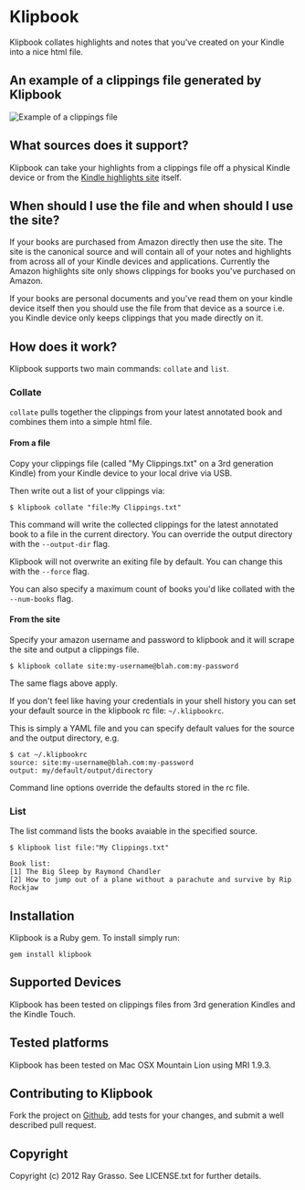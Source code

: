 # Klipbook

Klipbook collates highlights and notes that you've created on your Kindle into a nice html file.

## An example of a clippings file generated by Klipbook

<img src="https://github.com/grassdog/klipbook/raw/master/example.png" alt="Example of a clippings file" />

## What sources does it support?

Klipbook can take your highlights from a clippings file off a physical Kindle device
or from the [Kindle highlights site](https://kindle.amazon.com/your_highlights) itself.

## When should I use the file and when should I use the site?

If your books are purchased from Amazon directly then use the site. The site is the
canonical source and will contain all of your notes and highlights from across all of 
your Kindle devices and applications. Currently the Amazon highlights site only shows
clippings for books you've purchased on Amazon.

If your books are personal documents and you've read them on your kindle device
itself then you should use the file from that device as a source i.e. you Kindle
device only keeps clippings that you made directly on it.

## How does it work?

Klipbook supports two main commands: `collate` and `list`.

### Collate

`collate` pulls together the clippings from your latest annotated book and combines them
into a simple html file.

#### From a file

Copy your clippings file (called "My Clippings.txt" on a 3rd generation Kindle) from your Kindle device to your local drive via USB.

Then write out a list of your clippings via:

    $ klipbook collate "file:My Clippings.txt"

This command will write the collected clippings for the latest annotated book to a file in the current
directory. You can override the output directory with the `--output-dir` flag.

Klipbook will not overwrite an exiting file by default. You can change this with
the `--force` flag.

You can also specify a maximum count of books you'd like collated with the `--num-books` flag.

#### From the site

Specify your amazon username and password to klipbook and it will scrape the site and
output a clippings file.

    $ klipbook collate site:my-username@blah.com:my-password
    
The same flags above apply.

If you don't feel like having your credentials in your shell history you can set your
default source in the klipbook rc file: `~/.klipbookrc`.

This is simply a YAML file and you can specify default values for the source and the
output directory, e.g.

    $ cat ~/.klipbookrc
    source: site:my-username@blah.com:my-password
    output: my/default/output/directory

Command line options override the defaults stored in the rc file.

### List

The list command lists the books avaiable in the specified source.

    $ klipbook list file:"My Clippings.txt"

    Book list:
    [1] The Big Sleep by Raymond Chandler
    [2] How to jump out of a plane without a parachute and survive by Rip Rockjaw

## Installation

Klipbook is a Ruby gem. To install simply run:

    gem install klipbook

## Supported Devices

Klipbook has been tested on clippings files from 3rd generation Kindles and the Kindle Touch.

## Tested platforms

Klipbook has been tested on Mac OSX Mountain Lion using MRI 1.9.3. 

## Contributing to Klipbook

Fork the project on [Github](https://github.com/grassdog/klipbook), add tests for your changes, and submit a well described pull request. 

## Copyright

Copyright (c) 2012 Ray Grasso. See LICENSE.txt for further details.

